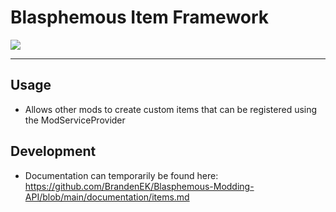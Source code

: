 # Blasphemous Item Framework

<img src="https://img.shields.io/github/downloads/BrandenEK/Blasphemous.Framework.Items/total?color=6495ED&style=for-the-badge">

---

## Usage
- Allows other mods to create custom items that can be registered using the ModServiceProvider <br>

## Development
- Documentation can temporarily be found here: https://github.com/BrandenEK/Blasphemous-Modding-API/blob/main/documentation/items.md
